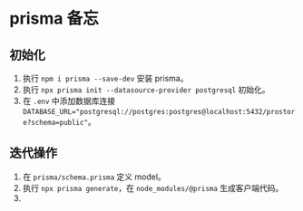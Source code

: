 # prisma 备忘

## 初始化

1. 执行 `npm i prisma --save-dev` 安装 prisma。
2. 执行 `npx prisma init --datasource-provider postgresql` 初始化。
3. 在 `.env` 中添加数据库连接 `DATABASE_URL="postgresql://postgres:postgres@localhost:5432/prostore?schema=public"`。

## 迭代操作

1. 在 `prisma/schema.prisma` 定义 model。
2. 执行 `npx prisma generate`，在 `node_modules/@prisma` 生成客户端代码。
3. 
